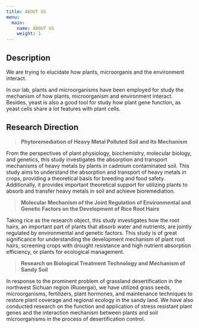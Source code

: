 ```yaml
---
title: ABOUT US
menu:
  main:
    name: ABOUT US
    weight: 1
---
```

## Description

We are trying to elucidate how plants, microorganis and the environment interact.

In our lab, plants and microorganisms have been employed for study the mechanism of how plants, microorganism and environment interact. Besides, yeast is also a good tool for study how plant gene function, as yeast cells share a lot features with plant cells. 

## Research Direction

>**Phytoremediation of Heavy Metal Polluted Soil and Its Mechanism**

From the perspectives of plant physiology, biochemistry, molecular biology, and genetics, this study investigates the absorption and transport mechanisms of heavy metals by plants in cadmium contaminated soil. This study aims to understand the absorption and transport of heavy metals in crops, providing a theoretical basis for breeding and food safety. Additionally, it provides important theoretical support for utilizing plants to absorb and transfer heavy metals in soil and achieve bioremediation.

>**Molecular Mechanism of the Joint Regulation of Environmental and Genetic Factors on the Development of Rice Root Hairs**

Taking rice as the research object, this study investigates how the root hairs, an important part of plants that absorb water and nutrients, are jointly regulated by environmental and genetic factors. This study is of great significance for understanding the development mechanism of plant root hairs, screening crops with drought resistance and high nutrient absorption efficiency, or plants for ecological management.

>**Research on Biological Treatment Technology and Mechanism of Sandy Soil**

In response to the prominent problem of grassland desertification in the northwest Sichuan region (Ruoergai), we have utilized grass seeds, microorganisms, fertilizers, plant hormones, and maintenance techniques to restore plant coverage and regional ecology in the sandy land. We have also conducted research on the function and application of stress resistant plant genes and the interaction mechanism between plants and soil microorganisms in the process of desertification control.